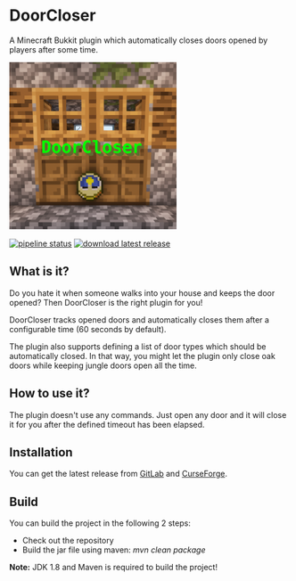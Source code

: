# DoorCloser

A Minecraft Bukkit plugin which automatically closes doors opened by players after some time.

<img src="logo.png" alt="Logo" height="300"/>

[![pipeline status](https://gitlab.com/Programie/DoorCloser/badges/master/pipeline.svg)](https://gitlab.com/Programie/DoorCloser/commits/master)
[![download latest release](https://img.shields.io/badge/download-latest-blue.svg)](https://gitlab.com/Programie/DoorCloser/-/jobs/artifacts/master/raw/target/DoorCloser.jar?job=release)

## What is it?

Do you hate it when someone walks into your house and keeps the door opened? Then DoorCloser is the right plugin for you!

DoorCloser tracks opened doors and automatically closes them after a configurable time (60 seconds by default).

The plugin also supports defining a list of door types which should be automatically closed. In that way, you might let the plugin only close oak doors while keeping jungle doors open all the time.

## How to use it?

The plugin doesn't use any commands. Just open any door and it will close it for you after the defined timeout has been elapsed.

## Installation

You can get the latest release from [GitLab](https://gitlab.com/Programie/DoorCloser/-/releases) and [CurseForge](https://www.curseforge.com/minecraft/bukkit-plugins/doorcloser).

## Build

You can build the project in the following 2 steps:

 * Check out the repository
 * Build the jar file using maven: *mvn clean package*

**Note:** JDK 1.8 and Maven is required to build the project!